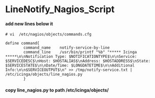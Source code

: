 # LineNotify_Nagios_Script


#### add new lines below it 

``` # vi  /etc/nagios/objects/commands.cfg ```

``` # 'notify-service-by-line' command definition
define command{
        command_name    notify-service-by-line
        command_line    /usr/bin/printf "%b" "***** Icinga *****\n\nNotification Type: $NOTIFICATIONTYPE$\n\nService: $SERVICEDESC$\nHost: $HOSTALIAS$\nAddress: $HOSTADDRESS$\nState: $SERVICESTATE$\n\nDate/Time: $LONGDATETIME$\n\nAdditional Info:\n\n$SERVICEOUTPUT$\n" >> /tmp/notify-service.txt | /etc/icinga/objects/line_nagios.py
        }
```

#### copy line_nagios.py to path /etc/icinga/objects/



